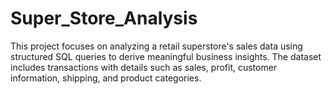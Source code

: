 # Super_Store_Analysis
This project focuses on analyzing a retail superstore's sales data using structured SQL queries to derive meaningful business insights. The dataset includes transactions with details such as sales, profit, customer information, shipping, and product categories.
